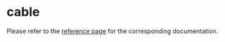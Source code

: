 # cable

Please refer to the [reference page](https://docs.infrahub.app/schema-library/reference/cable) for the corresponding documentation.
